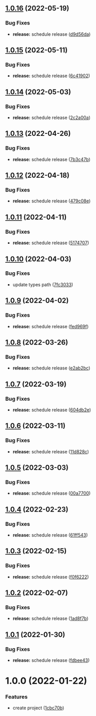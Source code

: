 ## [1.0.16](https://github.com/DerYeger/debounce/compare/v1.0.15...v1.0.16) (2022-05-19)


### Bug Fixes

* **release:** schedule release ([d9d56da](https://github.com/DerYeger/debounce/commit/d9d56daaf52c44e2222cc46cc7393bcabec30157))

## [1.0.15](https://github.com/DerYeger/debounce/compare/v1.0.14...v1.0.15) (2022-05-11)


### Bug Fixes

* **release:** schedule release ([6c41902](https://github.com/DerYeger/debounce/commit/6c41902564158355b089e2e24b4eea31297c6adc))

## [1.0.14](https://github.com/DerYeger/debounce/compare/v1.0.13...v1.0.14) (2022-05-03)


### Bug Fixes

* **release:** schedule release ([2c2a00a](https://github.com/DerYeger/debounce/commit/2c2a00a797fca6f521550583a58021f69f737a2a))

## [1.0.13](https://github.com/DerYeger/debounce/compare/v1.0.12...v1.0.13) (2022-04-26)


### Bug Fixes

* **release:** schedule release ([7b3c47b](https://github.com/DerYeger/debounce/commit/7b3c47b7abd2e3a939046f53600639ba2916c7b5))

## [1.0.12](https://github.com/DerYeger/debounce/compare/v1.0.11...v1.0.12) (2022-04-18)


### Bug Fixes

* **release:** schedule release ([479c08e](https://github.com/DerYeger/debounce/commit/479c08e595ce6d21b37ed8f2ea7d725e5ce9d65b))

## [1.0.11](https://github.com/DerYeger/debounce/compare/v1.0.10...v1.0.11) (2022-04-11)


### Bug Fixes

* **release:** schedule release ([5174707](https://github.com/DerYeger/debounce/commit/517470753c78479621a09cb7d1c151e8afafd15f))

## [1.0.10](https://github.com/DerYeger/debounce/compare/v1.0.9...v1.0.10) (2022-04-03)


### Bug Fixes

* update types path ([7fc3033](https://github.com/DerYeger/debounce/commit/7fc303331d168ee3ee2df67818af3fdfdd5c93d9))

## [1.0.9](https://github.com/DerYeger/debounce/compare/v1.0.8...v1.0.9) (2022-04-02)


### Bug Fixes

* **release:** schedule release ([fed969f](https://github.com/DerYeger/debounce/commit/fed969f3b3b37a965c42656da94fb1ffcba77322))

## [1.0.8](https://github.com/DerYeger/debounce/compare/v1.0.7...v1.0.8) (2022-03-26)


### Bug Fixes

* **release:** schedule release ([e2ab2bc](https://github.com/DerYeger/debounce/commit/e2ab2bc66dab370476e619b91266b177d5c24fa8))

## [1.0.7](https://github.com/DerYeger/debounce/compare/v1.0.6...v1.0.7) (2022-03-19)


### Bug Fixes

* **release:** schedule release ([604db2e](https://github.com/DerYeger/debounce/commit/604db2eb5844d8548e9bbab1052afe9de772675f))

## [1.0.6](https://github.com/DerYeger/debounce/compare/v1.0.5...v1.0.6) (2022-03-11)


### Bug Fixes

* **release:** schedule release ([11d828c](https://github.com/DerYeger/debounce/commit/11d828c41e248e06d7b47c6d393506fb12f1b67f))

## [1.0.5](https://github.com/DerYeger/debounce/compare/v1.0.4...v1.0.5) (2022-03-03)


### Bug Fixes

* **release:** schedule release ([00a7700](https://github.com/DerYeger/debounce/commit/00a77002d54a391fec2c7d29e3b0e58286e18b30))

## [1.0.4](https://github.com/DerYeger/debounce/compare/v1.0.3...v1.0.4) (2022-02-23)


### Bug Fixes

* **release:** schedule release ([61ff543](https://github.com/DerYeger/debounce/commit/61ff543563218fd08c0cd41bf4ef971c97b1eec0))

## [1.0.3](https://github.com/DerYeger/debounce/compare/v1.0.2...v1.0.3) (2022-02-15)


### Bug Fixes

* **release:** schedule release ([f0f6222](https://github.com/DerYeger/debounce/commit/f0f622242ff66ee20f560ed059368648fe972471))

## [1.0.2](https://github.com/DerYeger/debounce/compare/v1.0.1...v1.0.2) (2022-02-07)


### Bug Fixes

* **release:** schedule release ([1ad8f7b](https://github.com/DerYeger/debounce/commit/1ad8f7ba95e9209aabeeea93f80226f5b23d62ad))

## [1.0.1](https://github.com/DerYeger/debounce/compare/v1.0.0...v1.0.1) (2022-01-30)


### Bug Fixes

* **release:** schedule release ([fdbee43](https://github.com/DerYeger/debounce/commit/fdbee43059167675d05f765d60f9b560cc39606c))

# 1.0.0 (2022-01-22)


### Features

* create project ([1cbc70b](https://github.com/DerYeger/debounce/commit/1cbc70bdef5869a5406b2f514410044edad0bfcb))
